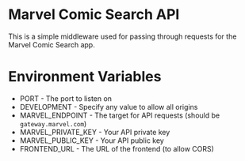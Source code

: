 # Marvel Comic Search API

This is a simple middleware used for passing through requests for the Marvel Comic Search app.

# Environment Variables
* PORT - The port to listen on
* DEVELOPMENT - Specify any value to allow all origins
* MARVEL_ENDPOINT - The target for API requests (should be `gateway.marvel.com`)
* MARVEL_PRIVATE_KEY - Your API private key
* MARVEL_PUBLIC_KEY - Your API public key
* FRONTEND_URL - The URL of the frontend (to allow CORS)
